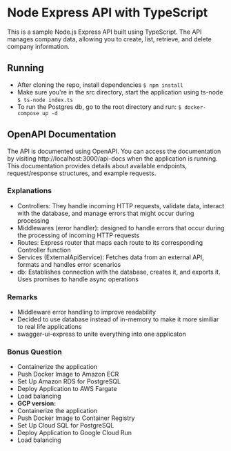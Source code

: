 
# Node Express API with TypeScript

This is a sample Node.js Express API built using TypeScript. The API manages company data, allowing you to create, list, retrieve, and delete company information.

## Running
- After cloning the repo, install dependencies
``` $ npm install ```
- Make sure you're in the src directory, start the application using ts-node
``` $ ts-node index.ts ```
- To run the Postgres db, go to the root directory and run:
``` $ docker-compose up -d ```

## OpenAPI Documentation

The API is documented using OpenAPI. You can access the documentation by visiting http://localhost:3000/api-docs when the application is running. This documentation provides details about available endpoints, request/response structures, and example requests.

### Explanations
- Controllers: They handle incoming HTTP requests, validate data, interact with the database, and manage errors that might occur during processing
- Middlewares (error handler): designed to handle errors that occur during the processing of incoming HTTP requests
- Routes: Express router that maps each route to its corresponding Controller function
- Services (ExternalApiService): Fetches data from an external API, formats and handles error scenarios
- db: Establishes connection with the database, creates it, and exports it. Uses promises to handle async operations

### Remarks
- Middleware error handling to improve readability
- Decided to use database instead of in-memory to make it more similiar to real life applications
- swagger-ui-express to unite everything into one applicaton

### Bonus Question
- Containerize the application
- Push Docker Image to Amazon ECR
- Set Up Amazon RDS for PostgreSQL
- Deploy Application to AWS Fargate
- Load balancing
- **GCP version:**
- Containerize the application
- Push Docker Image to Container Registry
- Set Up Cloud SQL for PostgreSQL
- Deploy Application to Google Cloud Run
- Load balancing
